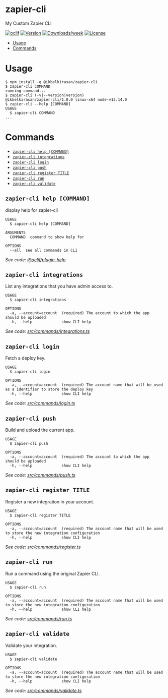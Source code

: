 zapier-cli
==========

My Custom Zapier CLI

[![oclif](https://img.shields.io/badge/cli-oclif-brightgreen.svg)](https://oclif.io)
[![Version](https://img.shields.io/npm/v/zapier-cli.svg)](https://npmjs.org/package/zapier-cli)
[![Downloads/week](https://img.shields.io/npm/dw/zapier-cli.svg)](https://npmjs.org/package/zapier-cli)
[![License](https://img.shields.io/npm/l/zapier-cli.svg)](https://github.com/https://github.com/ikbelkirasan/zapier-cli/zapier-cli/blob/master/package.json)

<!-- toc -->
* [Usage](#usage)
* [Commands](#commands)
<!-- tocstop -->
# Usage
<!-- usage -->
```sh-session
$ npm install -g @ikbelkirasan/zapier-cli
$ zapier-cli COMMAND
running command...
$ zapier-cli (-v|--version|version)
@ikbelkirasan/zapier-cli/1.0.0 linux-x64 node-v12.14.0
$ zapier-cli --help [COMMAND]
USAGE
  $ zapier-cli COMMAND
...
```
<!-- usagestop -->
# Commands
<!-- commands -->
* [`zapier-cli help [COMMAND]`](#zapier-cli-help-command)
* [`zapier-cli integrations`](#zapier-cli-integrations)
* [`zapier-cli login`](#zapier-cli-login)
* [`zapier-cli push`](#zapier-cli-push)
* [`zapier-cli register TITLE`](#zapier-cli-register-title)
* [`zapier-cli run`](#zapier-cli-run)
* [`zapier-cli validate`](#zapier-cli-validate)

## `zapier-cli help [COMMAND]`

display help for zapier-cli

```
USAGE
  $ zapier-cli help [COMMAND]

ARGUMENTS
  COMMAND  command to show help for

OPTIONS
  --all  see all commands in CLI
```

_See code: [@oclif/plugin-help](https://github.com/oclif/plugin-help/blob/v2.2.3/src/commands/help.ts)_

## `zapier-cli integrations`

List any integrations that you have admin access to.

```
USAGE
  $ zapier-cli integrations

OPTIONS
  -a, --account=account  (required) The account to which the app should be uploaded
  -h, --help             show CLI help
```

_See code: [src/commands/integrations.ts](https://github.com/ikbelkirasan/zapier-cli/blob/v1.0.0/src/commands/integrations.ts)_

## `zapier-cli login`

Fetch a deploy key.

```
USAGE
  $ zapier-cli login

OPTIONS
  -a, --account=account  (required) The account name that will be used as a identifier to store the deploy key
  -h, --help             show CLI help
```

_See code: [src/commands/login.ts](https://github.com/ikbelkirasan/zapier-cli/blob/v1.0.0/src/commands/login.ts)_

## `zapier-cli push`

Build and upload the current app.

```
USAGE
  $ zapier-cli push

OPTIONS
  -a, --account=account  (required) The account to which the app should be uploaded
  -h, --help             show CLI help
```

_See code: [src/commands/push.ts](https://github.com/ikbelkirasan/zapier-cli/blob/v1.0.0/src/commands/push.ts)_

## `zapier-cli register TITLE`

Register a new integration in your account.

```
USAGE
  $ zapier-cli register TITLE

OPTIONS
  -a, --account=account  (required) The account name that will be used to store the new integration configuration
  -h, --help             show CLI help
```

_See code: [src/commands/register.ts](https://github.com/ikbelkirasan/zapier-cli/blob/v1.0.0/src/commands/register.ts)_

## `zapier-cli run`

Run a command using the original Zapier CLI.

```
USAGE
  $ zapier-cli run

OPTIONS
  -a, --account=account  (required) The account name that will be used to store the new integration configuration
  -h, --help             show CLI help
```

_See code: [src/commands/run.ts](https://github.com/ikbelkirasan/zapier-cli/blob/v1.0.0/src/commands/run.ts)_

## `zapier-cli validate`

Validate your integration.

```
USAGE
  $ zapier-cli validate

OPTIONS
  -a, --account=account  (required) The account name that will be used to store the new integration configuration
  -h, --help             show CLI help
```

_See code: [src/commands/validate.ts](https://github.com/ikbelkirasan/zapier-cli/blob/v1.0.0/src/commands/validate.ts)_
<!-- commandsstop -->

